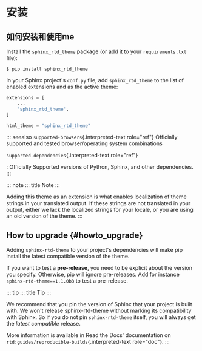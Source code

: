 # 安装

## 如何安装和使用me

Install the `sphinx_rtd_theme` package (or add it to your
`requirements.txt` file):

``` console
$ pip install sphinx_rtd_theme
```

In your Sphinx project\'s `conf.py` file, add `sphinx_rtd_theme` to the
list of enabled extensions and as the active theme:

``` python
extensions = [
    ...
    'sphinx_rtd_theme',
]

html_theme = "sphinx_rtd_theme"
```

::: seealso
`supported-browsers`{.interpreted-text role="ref"} Officially supported
and tested browser/operating system combinations

`supported-dependencies`{.interpreted-text role="ref"}

:   Officially Supported versions of Python, Sphinx, and other
    dependencies.
:::

::: note
::: title
Note
:::

Adding this theme as an extension is what enables localization of theme
strings in your translated output. If these strings are not translated
in your output, either we lack the localized strings for your locale, or
you are using an old version of the theme.
:::

## How to upgrade {#howto_upgrade}

Adding `sphinx-rtd-theme` to your project\'s dependencies will make pip
install the latest compatible version of the theme.

If you want to test a **pre-release**, you need to be explicit about the
version you specify. Otherwise, pip will ignore pre-releases. Add for
instance `sphinx-rtd-theme==1.1.0b3` to test a pre-release.

::: tip
::: title
Tip
:::

We recommend that you pin the version of Sphinx that your project is
built with. We won\'t release sphinx-rtd-theme without marking its
compatibility with Sphinx. So if you do not pin `sphinx-rtd-theme`
itself, you will always get the *latest compatible* release.

More information is available in Read the Docs\' documentation on
`rtd:guides/reproducible-builds`{.interpreted-text role="doc"}.
:::
